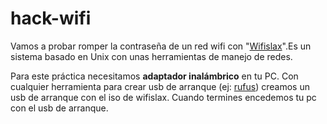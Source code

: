 # hack-wifi
Vamos a probar romper la contraseña de un red wifi con "[Wifislax](https://www.wifislax.com/category/download/nuevas-versiones/)".Es un sistema basado en Unix con unas herramientas de manejo de redes. 

Para este práctica necesitamos **adaptador inalámbrico** en tu PC. 
Con cualquier herramienta para crear usb de arranque (ej: [rufus](https://rufus.ie/)) creamos un usb de arranque con el iso de wifislax. Cuando termines encedemos tu pc con el usb de arranque.

